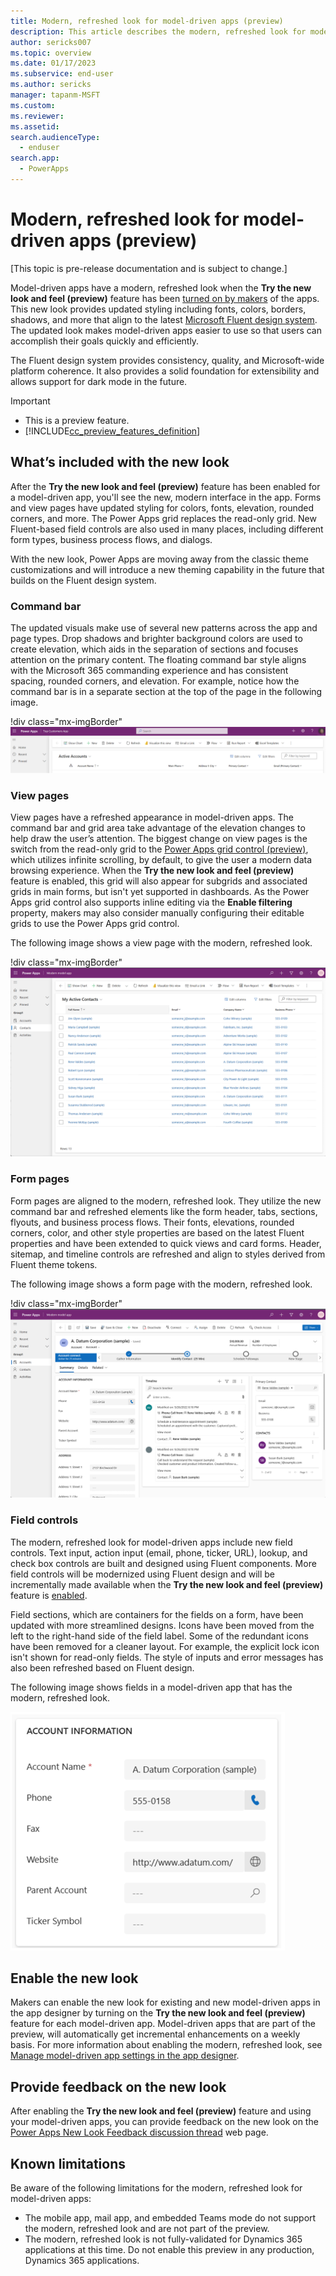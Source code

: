 ```yaml
---
title: Modern, refreshed look for model-driven apps (preview)
description: This article describes the modern, refreshed look for model-driven apps
author: sericks007
ms.topic: overview
ms.date: 01/17/2023
ms.subservice: end-user
ms.author: sericks
manager: tapanm-MSFT
ms.custom: 
ms.reviewer:
ms.assetid: 
search.audienceType: 
  - enduser
search.app: 
  - PowerApps
---
```


# Modern, refreshed look for model-driven apps (preview)

[This topic is pre-release documentation and is subject to change.]

Model-driven apps have a modern, refreshed look when the **Try the new look and feel (preview)** feature has been [turned on by makers](modern-fluent-design.md#enable-the-new-look) of the apps.  This new look provides updated styling including fonts, colors, borders, shadows, and more that align to the latest [Microsoft Fluent design system](https://react.fluentui.dev/?path=/docs/concepts-introduction--page). The updated look makes model-driven apps easier to use so that users can accomplish their goals quickly and efficiently.

The Fluent design system provides consistency, quality, and Microsoft-wide platform coherence. It also provides a solid foundation for extensibility and allows support for dark mode in the future. 

> [!IMPORTANT]
> - This is a preview feature.
> - [!INCLUDE[cc_preview_features_definition](../includes/cc-preview-features-definition.md)]
> 
## What’s included with the new look
After the **Try the new look and feel (preview)** feature has been enabled for a model-driven app, you'll see the new, modern interface in the app. Forms and view pages have updated styling for colors, fonts, elevation, rounded corners, and more. The Power Apps grid replaces the read-only grid. New Fluent-based field controls are also used in many places, including different form types, business process flows, and dialogs.

With the new look, Power Apps are moving away from the classic theme customizations and will introduce a new theming capability in the future that builds on the Fluent design system.  

### Command bar
The updated visuals make use of several new patterns across the app and page types. Drop shadows and brighter background colors are used to create elevation, which aids in the separation of sections and focuses attention on the primary content. The floating command bar style aligns with the Microsoft 365 commanding experience and has consistent spacing, rounded corners, and elevation. For example, notice how the command bar is in a separate section at the top of the page in the following image.

!div class="mx-imgBorder"
![Floating command bar](media/new-command-bar.png)

### View pages
View pages have a refreshed appearance in model-driven apps. The command bar and grid area take advantage of the elevation changes to help draw the user’s attention. The biggest change on view pages is the switch from the read-only grid to the [Power Apps grid control (preview)](../maker/model-driven-apps/the-power-apps-grid-control.md), which utilizes infinite scrolling, by default, to give the user a modern data browsing experience. When the **Try the new look and feel (preview)** feature is enabled, this grid will also appear for subgrids and associated grids in main forms, but isn't yet supported in dashboards. As the Power Apps grid control also supports inline editing via the **Enable filtering** property, makers may also consider manually configuring their editable grids to use the Power Apps grid control. 

The following image shows a view page with the modern, refreshed look.

!div class="mx-imgBorder"
![A view page with the modern, refreshed look.](media/ViewPage.png)

### Form pages
Form pages are aligned to the modern, refreshed look. They utilize the new command bar and refreshed elements like the form header, tabs, sections, flyouts, and business process flows. Their fonts, elevations, rounded corners, color, and other style properties are based on the latest Fluent properties and have been extended to quick views and card forms. Header, sitemap, and timeline controls are refreshed and align to styles derived from Fluent theme tokens. 

The following image shows a form page with the modern, refreshed look.

!div class="mx-imgBorder"
![A formm page with the modern, refreshed look.](media/FormPage.png)

### Field controls
The modern, refreshed look for model-driven apps include new field controls. Text input, action input (email, phone, ticker, URL), lookup, and check box controls are built and designed using Fluent components. More field controls will be modernized using Fluent design and will be incrementally made available when the **Try the new look and feel (preview)** feature is [enabled](modern-fluent-design.md#enable-the-new-look).

Field sections, which are containers for the fields on a form, have been updated with more streamlined designs. Icons have been moved from the left to the right-hand side of the field label. Some of the redundant icons have been removed for a cleaner layout. For example, the explicit lock icon isn't shown for read-only fields. The style of inputs and error messages has also been refreshed based on Fluent design. 

The following image shows fields in a model-driven app that has the modern, refreshed look.

![Fields in a model-driven app that has the modern, refreshed look.](media/modern-fields.png)

## Enable the new look
Makers can enable the new look for existing and new model-driven apps in the app designer by turning on the **Try the new look and feel (preview)** feature for each model-driven app. Model-driven apps that are part of the preview, will automatically get incremental enhancements on a weekly basis. For more information about enabling the modern, refreshed look, see [Manage model-driven app settings in the app designer](../maker/model-driven-apps/app-properties.md#upcoming).

## Provide feedback on the new look
After enabling the **Try the new look and feel (preview)** feature and using your model-driven apps, you can provide feedback on the new look on the [Power Apps New Look Feedback discussion thread](https://go.microsoft.com/fwlink/?linkid=2221574) web page.

## Known limitations
Be aware of the following limitations for the modern, refreshed look for model-driven apps:

- The mobile app, mail app, and embedded Teams mode do not support the modern, refreshed look and are not part of the preview.
- The modern, refreshed look is not fully-validated for Dynamics 365 applications at this time. Do not enable this preview in any production, Dynamics 365 applications.

